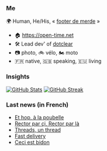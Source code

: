 ### Me

🌍 Human, He/His, « [footer de merde](https://open-time.net/post/2013/07/17/La-veritable-histoire-du-Footer-de-merde-) » 
* 🏠 https://open-time.net 
* 🛠️ Lead dev' of [dotclear](https://git.dotclear.org/dev/dotclear)
* 📷 photo, 🚲 vélo, 🏍️ moto 
* 🇫🇷 native, 🇬🇧 speaking, 🇪🇺 living

### Insights

[![GitHub Stats](https://github-readme-stats-sigma-five.vercel.app/api?username=franck-paul)](https://github.com/franck-paul)
[![GitHub Streak](https://github-readme-streak-stats.herokuapp.com?user=franck-paul)](https://git.io/streak-stats)

### Last news (in French)

<!-- BLOG-POST-LIST:START -->
- [Et hop, à la poubelle](https://open-time.net/post/2023/07/08/Et-hop%2C-%C3%A0-la-poubelle)
- [Rector par çi, Rector par là](https://open-time.net/post/2023/07/07/Rector-par-%C3%A7i%2C-Rector-par-l%C3%A0)
- [Threads, un thread](https://open-time.net/post/2023/07/06/Thread%2C-un-thread)
- [Fast delivery](https://open-time.net/post/2023/07/05/Fast-delivery)
- [Ceci est bidon](https://open-time.net/post/2023/07/04/Ceci-est-bidon)
<!-- BLOG-POST-LIST:END -->
